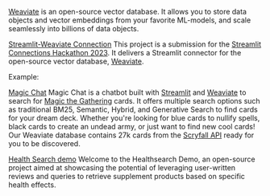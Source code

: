 [Weaviate](https://weaviate.io/) is an open-source vector database. It allows you to store data objects and vector embeddings from your favorite ML-models, and scale seamlessly into billions of data objects.


[Streamlit-Weaviate Connection](https://github.com/weaviate/st-weaviate-connection/tree/main)
This project is a submission for the [Streamlit Connections Hackathon 2023](https://discuss.streamlit.io/t/connections-hackathon/47574). It delivers a Streamlit connector for the open-source vector database, [Weaviate](https://weaviate.io/).

Example:

[Magic Chat](https://weaviate-magic-chat.streamlit.app/)
Magic Chat is a chatbot built with [Streamlit](https://streamlit.io/) and [Weaviate](https://weaviate.io/) to search for [Magic the Gathering](https://magic.wizards.com/en) cards. It offers multiple search options such as traditional BM25, Semantic, Hybrid, and Generative Search to find cards for your dream deck. Whether you're looking for blue cards to nullify spells, black cards to create an undead army, or just want to find new cool cards! Our Weaviate database contains 27k cards from the [Scryfall API](https://scryfall.com/) ready for you to be discovered.

[Health Search demo](https://github.com/weaviate/healthsearch-demo)
Welcome to the Healthsearch Demo, an open-source project aimed at showcasing the potential of leveraging user-written reviews and queries to retrieve supplement products based on specific health effects.
